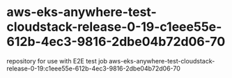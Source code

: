 # aws-eks-anywhere-test-cloudstack-release-0-19-c1eee55e-612b-4ec3-9816-2dbe04b72d06-70
repository for use with E2E test job aws-eks-anywhere-test-cloudstack-release-0-19:c1eee55e-612b-4ec3-9816-2dbe04b72d06-70
